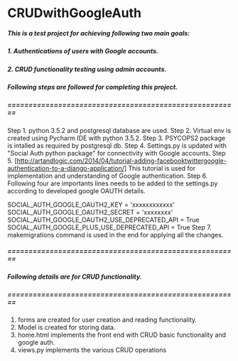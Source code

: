 # CRUDwithGoogleAuth

##### This is a test project for achieving following two main goals:
##### 1. Authentications of users with Google accounts.
##### 2. CRUD functionality testing using admin accounts.
#####
##### Following steps are followed for completing this project.
##### =======================================================
Step 1. python 3.5.2 and postgresql database are used.
Step 2. Virtual env is created using Pycharm IDE with python 3.5.2.
Step 3. PSYCOPS2 package is intalled as required by postgresql db.
Step 4. Settings.py is updated with "Social Auth python package" for connectivity with Google accounts.
Step 5. [http://artandlogic.com/2014/04/tutorial-adding-facebooktwittergoogle-authentication-to-a-django-application/]
This tutorial is used for implementation and understanding of Google authentication.
Step 6. Following four are importants lines needs to be added to the settings.py according to developed google OAUTH details.

SOCIAL_AUTH_GOOGLE_OAUTH2_KEY = 'xxxxxxxxxxxx' 
SOCIAL_AUTH_GOOGLE_OAUTH2_SECRET = 'xxxxxxxx'
SOCIAL_AUTH_GOOGLE_OAUTH2_USE_DEPRECATED_API = True
SOCIAL_AUTH_GOOGLE_PLUS_USE_DEPRECATED_API = True
Step 7. makemigrations command is used in the end for applying all the changes.

##### =======================================================
##### Following details are for CRUD functionality.
##### =======================================================

1. forms are created for user creation and reading functionality.
2. Model is created for storing data.
3. home.html implements the front end with CRUD basic functionality and google auth.
4. views.py implements the various CRUD operations
